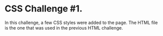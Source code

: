 # CSS Challenge #1.

In this challenge, a few CSS styles were added to the page.
The HTML file is the one that was used in the previous HTML challenge.

